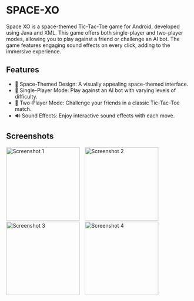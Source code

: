 # SPACE-XO

Space XO is a space-themed Tic-Tac-Toe game for Android, developed using Java and XML. This game offers both single-player and two-player modes, allowing you to play against a friend or challenge an AI bot. The game features engaging sound effects on every click, adding to the immersive experience.


## Features

- 🌌 Space-Themed Design: A visually appealing space-themed interface.
- 🤖 Single-Player Mode: Play against an AI bot with varying levels of difficulty.
- 👥 Two-Player Mode: Challenge your friends in a classic Tic-Tac-Toe match.
- 🔊 Sound Effects: Enjoy interactive sound effects with each move.


## Screenshots
<p align="left">
  <img src="https://github.com/user-attachments/assets/a0fc6b2a-5cd5-4511-8e46-25c567a9c7d4" alt="Screenshot 1" width="200" height="auto" style="margin-right: 10px;"/>
  <img src="https://github.com/user-attachments/assets/e4e445d8-5f13-4727-bd9c-38293688c6e9" alt="Screenshot 2" width="200" height="auto" style="margin-right: 10px;"/>
  <img src="https://github.com/user-attachments/assets/30a459d2-814b-4da5-bd54-6fafdb53280c" alt="Screenshot 3" width="200" height="auto" style="margin-right: 10px;"/>
  <img src="https://github.com/user-attachments/assets/dac733e7-183c-4c9f-a50d-f79c6ce72890" alt="Screenshot 4" width="200" height="auto" />
</p>
